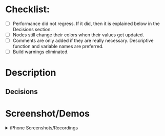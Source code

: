 # Checklist:

- [ ] Performance did not regress. If it did, then it is explained below in the Decisions section.
- [ ] Nodes still change their colors when their values get updated.
- [ ] Comments are only added if they are really necessary. Descriptive function and variable names are preferred.
- [ ] Build warnings eliminated.

# Description
<!-- Please insert a meaningful description for the reviewers also screenshots when applicable. -->

## Decisions
<!--- The decisions that has been taken or considered to implement this change --->


# Screenshot/Demos
<!-- If make sense, please add screenshots or screen recordings to help the reviewers understand the changes better. -->

<details>
  <summary>iPhone Screenshots/Recordings</summary>

  <!-- place your iPhone screenshots here -->

</details>
